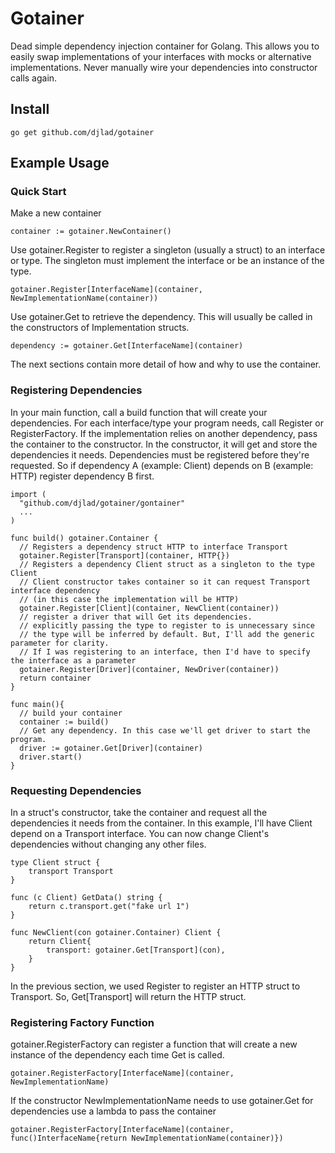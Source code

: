 # Gotainer
Dead simple dependency injection container for Golang. This allows you to easily swap implementations of your interfaces with mocks or alternative implementations. Never manually wire your dependencies into constructor calls again.

## Install
```
go get github.com/djlad/gotainer
```

## Example Usage
### Quick Start
Make a new container
```
container := gotainer.NewContainer()
```
Use gotainer.Register to register a singleton (usually a struct) to an interface or type. The singleton must implement the interface or be an instance of the type.
```
gotainer.Register[InterfaceName](container, NewImplementationName(container))
```
Use gotainer.Get to retrieve the dependency. This will usually be called in the constructors of Implementation structs.
```
dependency := gotainer.Get[InterfaceName](container)
```
The next sections contain more detail of how and why to use the container.
### Registering Dependencies
In your main function, call a build function that will create your dependencies. For each interface/type your program needs, call Register or RegisterFactory. If the implementation relies on another dependency, pass the container to the constructor. In the constructor, it will get and store the dependencies it needs. Dependencies must be registered before they're requested. So if dependency A (example: Client) depends on B (example: HTTP) register dependency B first.
```
import (
  "github.com/djlad/gotainer/gontainer"
  ...
)

func build() gotainer.Container {
  // Registers a dependency struct HTTP to interface Transport
  gotainer.Register[Transport](container, HTTP{})
  // Registers a dependency Client struct as a singleton to the type Client
  // Client constructor takes container so it can request Transport interface dependency
  // (in this case the implementation will be HTTP)
  gotainer.Register[Client](container, NewClient(container))
  // register a driver that will Get its dependencies.
  // explicitly passing the type to register to is unnecessary since
  // the type will be inferred by default. But, I'll add the generic parameter for clarity.
  // If I was registering to an interface, then I'd have to specify the interface as a parameter
  gotainer.Register[Driver](container, NewDriver(container))
  return container
}

func main(){
  // build your container
  container := build()
  // Get any dependency. In this case we'll get driver to start the program.
  driver := gotainer.Get[Driver](container)
  driver.start()
}
```
### Requesting Dependencies
In a struct's constructor, take the container and request all the dependencies it needs from the container. In this example, I'll have Client depend on a Transport interface. You can now change Client's dependencies without changing any other files.
```
type Client struct {
	transport Transport
}

func (c Client) GetData() string {
	return c.transport.get("fake url 1")
}

func NewClient(con gotainer.Container) Client {
	return Client{
		transport: gotainer.Get[Transport](con),
	}
}
```
In the previous section, we used Register to register an HTTP struct to Transport. So, Get[Transport] will return the HTTP struct.
### Registering Factory Function
gotainer.RegisterFactory can register a function that will create a new instance of the dependency each time Get is called.
```
gotainer.RegisterFactory[InterfaceName](container, NewImplementationName)
```
If the constructor NewImplementationName needs to use gotainer.Get for dependencies use a lambda to pass the container
```
gotainer.RegisterFactory[InterfaceName](container, func()InterfaceName{return NewImplementationName(container)})
```
